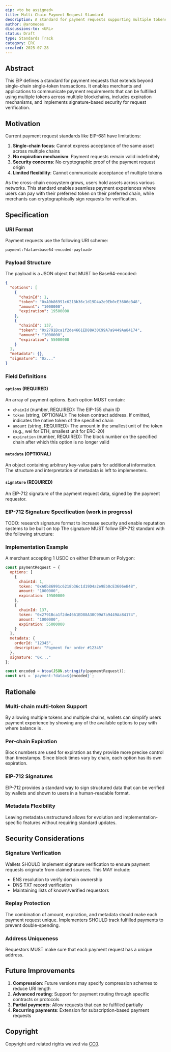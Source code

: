 ```yaml
---
eip: <to be assigned>
title: Multi-Chain Payment Request Standard
description: A standard for payment requests supporting multiple tokens across multiple blockchains with signature verification
author: @aromeoes
discussions-to: <URL>
status: Draft
type: Standards Track
category: ERC
created: 2025-07-28
---
```


## Abstract

This EIP defines a standard for payment requests that extends beyond single-chain single-token transactions. It enables merchants and applications to communicate payment requirements that can be fulfilled using multiple tokens across multiple blockchains, includes expiration mechanisms, and implements signature-based security for request verification.

## Motivation

Current payment request standards like EIP-681 have limitations:

1. **Single-chain focus**: Cannot express acceptance of the same asset across multiple chains
2. **No expiration mechanism**: Payment requests remain valid indefinitely
3. **Security concerns**: No cryptographic proof of the payment request origin
4. **Limited flexibility**: Cannot communicate acceptance of multiple tokens

As the cross-chain ecosystem grows, users hold assets across various networks. This standard enables seamless payment experiences where users can pay with their preferred token on their preferred chain, while merchants can cryptographically sign requests for verification.

## Specification

### URI Format

Payment requests use the following URI scheme:

```
payment:?data=<base64-encoded-payload>
```

### Payload Structure

The payload is a JSON object that MUST be Base64-encoded:

```json
{
  "options": [
    {
      "chainId": 1,
      "token": "0xA0b86991c6218b36c1d19D4a2e9Eb0cE3606eB48",
      "amount": "1000000",
      "expiration": 19500000
    },
    {
      "chainId": 137,
      "token": "0x2791Bca1f2de4661ED88A30C99A7a9449Aa84174",
      "amount": "1000000",
      "expiration": 55000000
    }
  ],
  "metadata": {},
  "signature": "0x..."
}
```

### Field Definitions

#### `options` (REQUIRED)
An array of payment options. Each option MUST contain:

- `chainId` (number, REQUIRED): The EIP-155 chain ID
- `token` (string, OPTIONAL): The token contract address. If omitted, indicates the native token of the specified chain
- `amount` (string, REQUIRED): The amount in the smallest unit of the token (e.g., wei for ETH, smallest unit for ERC-20)
- `expiration` (number, REQUIRED): The block number on the specified chain after which this option is no longer valid

#### `metadata` (OPTIONAL)
An object containing arbitrary key-value pairs for additional information. The structure and interpretation of metadata is left to implementers.

#### `signature` (REQUIRED)
An EIP-712 signature of the payment request data, signed by the payment requestor.

### EIP-712 Signature Specification (work in progress)
TODO: research signature format to increase security and enable reputation systems to be built on top
The signature MUST follow EIP-712 standard with the following structure:

### Implementation Example

A merchant accepting 1 USDC on either Ethereum or Polygon:

```javascript
const paymentRequest = {
  options: [
    {
      chainId: 1,
      token: "0xA0b86991c6218b36c1d19D4a2e9Eb0cE3606eB48",
      amount: "1000000",
      expiration: 19500000
    },
    {
      chainId: 137,
      token: "0x2791Bca1f2de4661ED88A30C99A7a9449Aa84174",
      amount: "1000000",
      expiration: 55000000
    }
  ],
  metadata: {
    orderId: "12345",
    description: "Payment for order #12345"
  },
  signature: "0x..."
};

const encoded = btoa(JSON.stringify(paymentRequest));
const uri = `payment:?data=${encoded}`;
```

## Rationale

### Multi-chain multi-token Support
By allowing multiple tokens and multiple chains, wallets can simplify users payment experience by showing any of the available options to pay with where balance is .

### Per-chain Expiration
Block numbers are used for expiration as they provide more precise control than timestamps. Since block times vary by chain, each option has its own expiration.

### EIP-712 Signatures
EIP-712 provides a standard way to sign structured data that can be verified by wallets and shown to users in a human-readable format.

### Metadata Flexibility
Leaving metadata unstructured allows for evolution and implementation-specific features without requiring standard updates.

## Security Considerations

### Signature Verification
Wallets SHOULD implement signature verification to ensure payment requests originate from claimed sources. This MAY include:
- ENS resolution to verify domain ownership
- DNS TXT record verification
- Maintaining lists of known/verified requestors

### Replay Protection
The combination of amount, expiration, and metadata should make each payment request unique. Implementers SHOULD track fulfilled payments to prevent double-spending.

### Address Uniqueness
Requestors MUST make sure that each payment request has a unique address.

## Future Improvements

1. **Compression**: Future versions may specify compression schemes to reduce URI length
2. **Advanced routing**: Support for payment routing through specific contracts or protocols
3. **Partial payments**: Allow requests that can be fulfilled partially
4. **Recurring payments**: Extension for subscription-based payment requests

## Copyright

Copyright and related rights waived via [CC0](../LICENSE.md).
